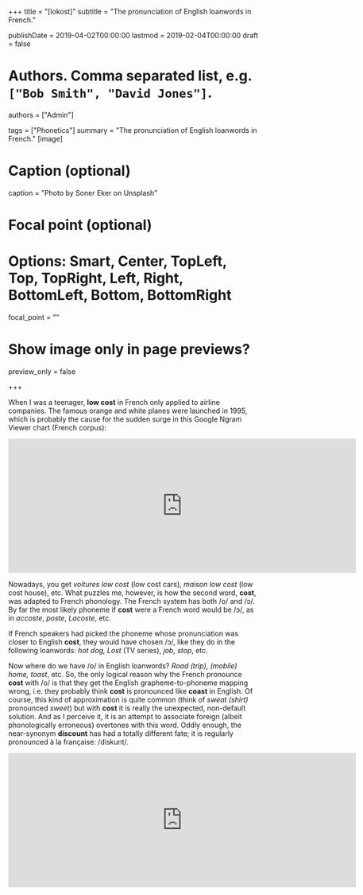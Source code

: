 +++
title = "[lokost]"
subtitle = "The pronunciation of English loanwords in French."

publishDate = 2019-04-02T00:00:00
lastmod = 2019-02-04T00:00:00
draft = false

# Authors. Comma separated list, e.g. `["Bob Smith", "David Jones"]`.
authors = ["Admin"]

tags = ["Phonetics"]
summary = "The pronunciation of English loanwords in French."
[image]
  # Caption (optional)
  caption = "Photo by Soner Eker on Unsplash"

  # Focal point (optional)
  # Options: Smart, Center, TopLeft, Top, TopRight, Left, Right, BottomLeft, Bottom, BottomRight
  focal_point = ""

  # Show image only in page previews?
  preview_only = false

+++

When I was a teenager, **low cost** in French only applied to airline companies. The famous orange and white planes were launched in 1995, which is probably the cause for the sudden surge in this Google Ngram Viewer chart (French corpus):

<iframe name="ngram_chart" src="https://books.google.com/ngrams/interactive_chart?content=low+cost&year_start=1900&year_end=2008&corpus=19&smoothing=7&share=&direct_url=t1%3B%2Clow%20cost%3B%2Cc0" width=700 height=270 marginwidth=0 marginheight=0 hspace=0 vspace=-10 frameborder=0 scrolling=no></iframe> 

Nowadays, you get *voitures low cost* (low cost cars), *maison low cost* (low cost house), etc. What puzzles me, however, is how the second word, **cost**, was adapted to French phonology. The French system has both /o/ and /ɔ/. By far the most likely phoneme if **cost** were a French word would be /ɔ/, as in *accoste*, *poste*, *Lacoste*, etc. 

If French speakers had picked the phoneme whose pronunciation was closer to English **cost**, they would have chosen /ɔ/, like they do in the following loanwords: *hot dog, Lost* (TV series), *job, stop*, etc. 

Now where do we have /o/ in English loanwords? *Road (trip), (mobile) home, toast*, etc. So, the only logical reason why the French pronounce **cost** with /o/ is that they get the English grapheme-to-phoneme mapping wrong, i.e. they probably think **cost** is pronounced like **coast** in English. Of course, this kind of approximation is quite common (think of *sweat (shirt)* pronounced *sweet*) but with **cost** it is really the unexpected, non-default solution. And as I perceive it, it is an attempt to associate foreign (albeit phonologically erroneous) overtones with this word. Oddly enough, the near-synonym **discount** has had a totally different fate; it is regularly pronounced à la française: /diskunt/. 

<iframe name="ngram_chart" src="https://books.google.com/ngrams/interactive_chart?content=discount&year_start=1900&year_end=2008&corpus=19&smoothing=3&share=&direct_url=t1%3B%2Cdiscount%3B%2Cc0" width=700 height=270 marginwidth=0 marginheight=0 hspace=0 vspace=0 frameborder=0 scrolling=no></iframe>


